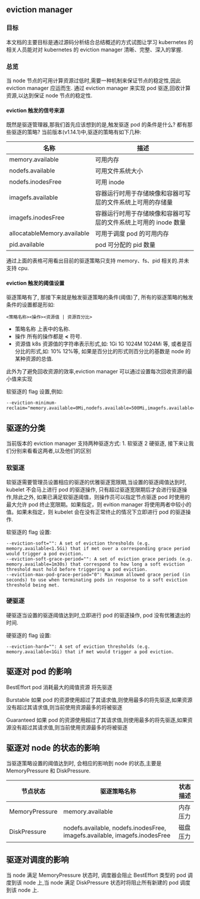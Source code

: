 ## eviction manager

### 目标

本文档的主要目标是通过源码分析结合总结概述的方式试图让学习 kubernetes 的相关人员能对对 kubernetes 的 eviction manager 清晰、完整、深入的掌握.

### 总览

当 node 节点的可用计算资源过低时,需要一种机制来保证节点的稳定性,因此 eviction manager 应运而生. 通过 eviction manager 来实现 pod 驱逐,回收计算资源,以达到保证 node 节点的稳定性.

#### eviction 触发的信号来源

既然是驱逐管理器,那我们首先应该想到的是,触发驱逐 pod 的条件是什么? 都有那些驱逐的策略? 当前版本(v1.14.1)中,驱逐的策略有如下几种:

| 名称                        | 描述                                                            |
| --------------------------- | --------------------------------------------------------------- |
| memory.available            | 可用内存                                                        |
| nodefs.available            | 可用文件系统大小                                                |
| nodefs.inodesFree           | 可用 inode                                                      |
| imagefs.available           | 容器运行时用于存储映像和容器可写层的文件系统上可用的存储量      |
| imagefs.inodesFree          | 容器运行时用于存储映像和容器可写层的文件系统上可用的 inode 数量 |
| allocatableMemory.available | 可用于调度 pod 的可用内存                                       |
| pid.available               | pod 可分配的 pid 数量                                           |

通过上面的表格可用看出目前的驱逐策略只支持 memory、fs、pid 相关的.并未支持 cpu.

#### eviction 触发的阈值设置

驱逐策略有了, 那接下来就是触发驱逐策略的条件(阈值)了, 所有的驱逐策略的触发条件的设置都是形如:

```
<策略名称><操作><资源值 | 资源百分比>

```

- 策略名称 上表中的名称.
- 操作 所有的操作都是 **<** 符号.
- 资源值 k8s 资源值的字符串表示形式,如: 1Gi 1G 1024M 1024Mi 等, 或者是百分比的形式,如: 10% 12%等, 如果是百分比的形式则百分比的基数是 node 的某种资源的总值.

此外为了避免回收资源的效率,eviction manager 可以通过设置每次回收资源的最小值来实现

软驱逐的 flag 设置,例如:

```
--eviction-minimum-reclaim="memory.available=0Mi,nodefs.available=500Mi,imagefs.available=2Gi"
```

## 驱逐的分类

当前版本的 eviction manager 支持两种驱逐方式: 1. 软驱逐 2 硬驱逐, 接下来让我们分别来看看这两者,以及他们的区别

### 软驱逐

软驱逐需要管理员设置相应的驱逐的优雅驱逐宽限期,当设置的驱逐阈值达到时, kubelet 不会马上进行 pod 的驱逐操作, 只有超过驱逐宽限期后才会进行驱逐操作,除此之外, 如果已满足软驱逐阈值，则操作员可以指定节点驱逐 pod 时使用的最大允许 pod 终止宽限期。如果指定，则 evition manager 将使用两者中较小的值。如果未指定，则 kubelet 会在没有正常终止的情况下立即进行 pod 的驱逐操作.

软驱逐的 flag 设置:

```
--eviction-soft="": A set of eviction thresholds (e.g. memory.available<1.5Gi) that if met over a corresponding grace period would trigger a pod eviction.
--eviction-soft-grace-period="": A set of eviction grace periods (e.g. memory.available=1m30s) that correspond to how long a soft eviction threshold must hold before triggering a pod eviction.
--eviction-max-pod-grace-period="0": Maximum allowed grace period (in seconds) to use when terminating pods in response to a soft eviction threshold being met.
```

### 硬驱逐

硬驱逐当设置的驱逐阈值达到时,立即进行 pod 的驱逐操作, pod 没有优雅退出的时间.

硬驱逐的 flag 设置:

```
--eviction-hard="": A set of eviction thresholds (e.g. memory.available<1Gi) that if met would trigger a pod eviction.
```

## 驱逐对 pod 的影响

BestEffort pod 消耗最大的阈值资源 将先驱逐

Burstable 如果 pod 的资源使用超过了其请求值,则使用最多的将先驱逐,如果资源没有超过其请求值,则当前使用资源最多的将被驱逐

Guaranteed 如果 pod 的资源使用超过了其请求值,则使用最多的将先驱逐,如果资源没有超过其请求值,则当前使用资源最多的将被驱逐

## 驱逐对 node 的状态的影响

当驱逐策略设置的阈值达到时, 会相应的影响到 node 的状态,主要是 MemoryPressure 和 DiskPressure.

| 节点状态       | 驱逐策略名称                                                               | 状态描述 |
| -------------- | -------------------------------------------------------------------------- | -------- |
| MemoryPressure | memory.available                                                           | 内存压力 |
| DiskPressure   | nodefs.available, nodefs.inodesFree, imagefs.available, imagefs.inodesFree | 磁盘压力 |

## 驱逐对调度的影响

当 node 满足 MemoryPressure 状态时, 调度器会阻止 BestEffort 类型的 pod 调度到该 node 上,当 node 满足 DiskPressure 状态时将阻止所有新建的 pod 调度到该 node 上.
